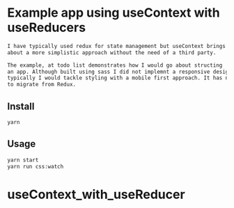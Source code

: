 # Example app using useContext with useReducers

```sh
I have typically used redux for state management but useContext brings
about a more simplistic approach without the need of a third party.
```

```sh
The example, at todo list demonstrates how I would go about structing 
an app. Although built using sass I did not implemnt a responsive design however 
typically I would tackle styling with a mobile first approach. It has no tests due to this was a learning exercise on how
to migrate from Redux.
```

## Install 

```sh
yarn 
```

## Usage

```sh
yarn start
yarn run css:watch
```



# useContext_with_useReducer
